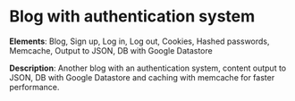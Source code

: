 # Blog with authentication system

**Elements**: Blog, Sign up, Log in, Log out, Cookies, Hashed passwords, Memcache, Output to JSON, DB with Google Datastore

**Description**: Another blog with an authentication system, content output to JSON, DB with Google Datastore and caching with memcache for faster performance.

